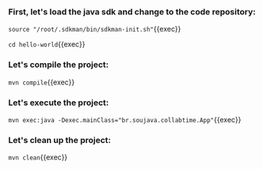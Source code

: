 ### First, let's load the java sdk and change to the code repository:

`source "/root/.sdkman/bin/sdkman-init.sh"`{{exec}}

`cd hello-world`{{exec}}

### Let's compile the project:

`mvn compile`{{exec}}

### Let's execute the project:

`mvn exec:java -Dexec.mainClass="br.soujava.collabtime.App"`{{exec}}

### Let's clean up the project:

`mvn clean`{{exec}}
